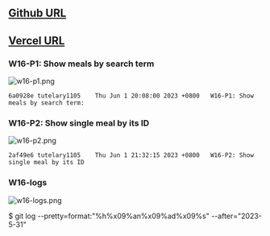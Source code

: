 ## [Github URL](https://github.com/tutelary1105/1112-1N-js-demo-211411011)

## [Vercel URL](https://1112-1-n-js-demo-211411011.vercel.app/)

### W16-P1: Show meals by search term

![w16-p1.png](https://izfkkkxjvqncdvyzzpkv.supabase.co/storage/v1/object/public/demo-11/md_1N_img/w16-p1.png)

```
6a0928e tutelary1105    Thu Jun 1 20:08:00 2023 +0800   W16-P1: Show meals by search term:
```

### W16-P2: Show single meal by its ID

![w16-p2.png](https://izfkkkxjvqncdvyzzpkv.supabase.co/storage/v1/object/public/demo-11/md_1N_img/w16-p2.png)

```
2af49e6 tutelary1105    Thu Jun 1 21:32:15 2023 +0800   W16-P2: Show single meal by its ID
```

### W16-logs

![w16-logs.png](https://izfkkkxjvqncdvyzzpkv.supabase.co/storage/v1/object/public/demo-11/md_1N_img/w16-logs.png)

$ git log --pretty=format:"%h%x09%an%x09%ad%x09%s" --after="2023-5-31"
